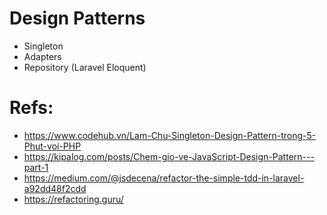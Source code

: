 # Design Patterns
- Singleton
- Adapters
- Repository (Laravel Eloquent)


# Refs:
- https://www.codehub.vn/Lam-Chu-Singleton-Design-Pattern-trong-5-Phut-voi-PHP
- https://kipalog.com/posts/Chem-gio-ve-JavaScript-Design-Pattern---part-1
- https://medium.com/@jsdecena/refactor-the-simple-tdd-in-laravel-a92dd48f2cdd
- https://refactoring.guru/